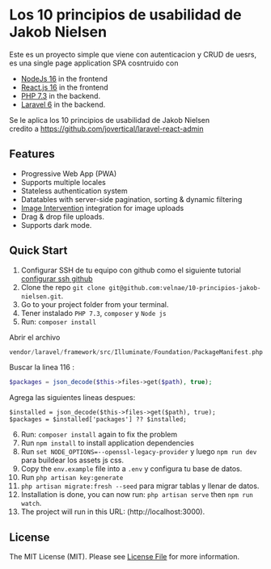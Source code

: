 # Los 10 principios de usabilidad de Jakob Nielsen

Este es un proyecto simple que viene con autenticacion y CRUD de uesrs, es una single page application SPA cosntruido con 
- [NodeJs 16](https://nodejs.org/en/blog/release/v16.16.0/) in the frontend 
- [React.js 16](https://reactjs.org) in the frontend 
- [PHP 7.3](https://www.php.net/manual/es/migration73.php) in the backend.
- [Laravel 6](https://laravel.com) in the backend.

Se le aplica los 10 principios de usabilidad de Jakob Nielsen  
credito a https://github.com/jovertical/laravel-react-admin

## Features

-   Progressive Web App (PWA)
-   Supports multiple locales
-   Stateless authentication system
-   Datatables with server-side pagination, sorting & dynamic filtering
-   [Image Intervention](http://image.intervention.io/) integration for image uploads
-   Drag & drop file uploads.
-   Supports dark mode.


## Quick Start

1. Configurar SSH de tu equipo con github como el siguiente tutorial [configurar ssh github](https://www.ingeniusworlds.com/como-clonar-un-repositorio-de-github-con-ssh/)
2. Clone the repo `git clone git@github.com:velnae/10-principios-jakob-nielsen.git`. 
3. Go to your project folder from your terminal.
4. Tener instalado `PHP 7.3`, `composer` y `Node js`
5. Run: `composer install` 

Abrir el archivo
```php 
vendor/laravel/framework/src/Illuminate/Foundation/PackageManifest.php
```
 Buscar la linea 116 :
```php
$packages = json_decode($this->files->get($path), true);
```
Agrega las siguientes lineas despues:
```
$installed = json_decode($this->files->get($path), true);
$packages = $installed['packages'] ?? $installed;
```
6. Run: `composer install` again to fix the problem
7. Run `npm install` to install application dependencies 
8. Run `set NODE_OPTIONS=--openssl-legacy-provider` y luego  `npm run dev` para buildear los assets js css.
9. Copy the `env.example` file into a `.env` y configura tu base de datos.
10. Run `php artisan key:generate`
10. `php artisan migrate:fresh --seed` para migrar tablas y llenar de datos.
11. Installation is done, you can now run: `php artisan serve` then `npm run watch`.
12. The project will run in this URL: (http://localhost:3000).


## License

The MIT License (MIT). Please see [License File](https://github.com/palonponjovertlota/laravel-react-admin/blob/master/LICENSE) for more information.
